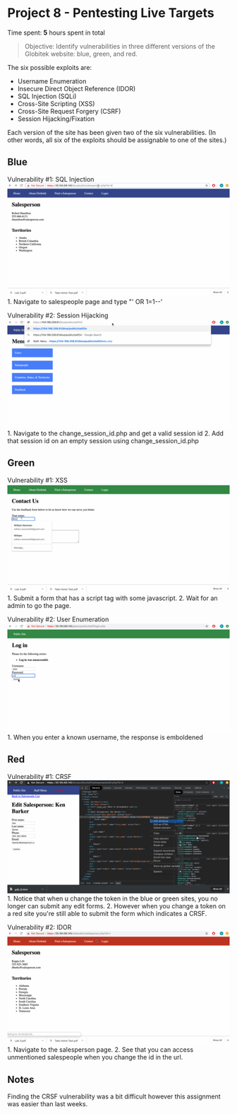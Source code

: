 # Project 8 - Pentesting Live Targets

Time spent: **5** hours spent in total

> Objective: Identify vulnerabilities in three different versions of the Globitek website: blue, green, and red.

The six possible exploits are:
* Username Enumeration
* Insecure Direct Object Reference (IDOR)
* SQL Injection (SQLi)
* Cross-Site Scripting (XSS)
* Cross-Site Request Forgery (CSRF)
* Session Hijacking/Fixation

Each version of the site has been given two of the six vulnerabilities. (In other words, all six of the exploits should be assignable to one of the sites.)

## Blue

Vulnerability #1: SQL Injection
![sql-injection](./sql-injection.gif)
    1. Navigate to salespeople page and type "' OR 1=1--'

Vulnerability #2: Session Hijacking
![session-hijacking](./session-hijacking3.gif)
    1. Navigate to the change_session_id.php and get a valid session id
    2. Add that session id on an empty session using change_session_id.php


## Green

Vulnerability #1: XSS
![XSS](./xss.gif)
    1. Submit a form that has a script tag with some javascript.
    2. Wait for an admin to go the page.


Vulnerability #2: User Enumeration
![user-enumeration](./user-enumeration.gif)
    1. When you enter a known username, the response is emboldened

## Red

Vulnerability #1: CRSF
![crsf](./crsf.gif)
    1. Notice that when u change the token in the blue or green sites, you no longer can submit any edit forms.
    2. However when you change a token on a red site you're still able to submit the form which indicates a CRSF.


Vulnerability #2: IDOR
![idor](./idor.gif)
    1. Navigate to the salesperson page.
    2. See that you can access unmentioned salespeople when you change the id in the url.



## Notes

Finding the CRSF vulnerability was a bit difficult however this assignment was easier than last weeks. 
